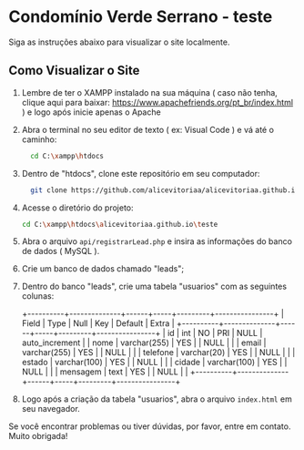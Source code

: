 # Condomínio Verde Serrano - teste

Siga as instruções abaixo para visualizar o site localmente.

## Como Visualizar o Site

1. Lembre de ter o XAMPP instalado na sua máquina ( caso não tenha, clique aqui para baixar: https://www.apachefriends.org/pt_br/index.html ) e logo após inicie apenas o Apache

2. Abra o terminal no seu editor de texto ( ex: Visual Code ) e vá até o caminho:
   
    ```bash
      cd C:\xampp\htdocs
    ```

1. Dentro de "htdocs", clone este repositório em seu computador:

    ```bash
      git clone https://github.com/alicevitoriaa/alicevitoriaa.github.io.git
    ```

4. Acesse o diretório do projeto:

    ```bash    
    cd C:\xampp\htdocs\alicevitoriaa.github.io\teste
    ```

5. Abra o arquivo `api/registrarLead.php` e insira as informações do banco de dados ( MySQL ).

6. Crie um banco de dados chamado "leads";

7. Dentro do banco "leads", crie uma tabela "usuarios" com as seguintes colunas:

      +----------+--------------+------+-----+---------+----------------+
    | Field    | Type         | Null | Key | Default | Extra          |
    +----------+--------------+------+-----+---------+----------------+
    | id       | int          | NO   | PRI | NULL    | auto_increment |
    | nome     | varchar(255) | YES  |     | NULL    |                |
    | email    | varchar(255) | YES  |     | NULL    |                |
    | telefone | varchar(20)  | YES  |     | NULL    |                |
    | estado   | varchar(100) | YES  |     | NULL    |                |
    | cidade   | varchar(100) | YES  |     | NULL    |                |
    | mensagem | text         | YES  |     | NULL    |                |
    +----------+--------------+------+-----+---------+----------------+


8. Logo após a criação da tabela "usuarios", abra o arquivo `index.html` em seu navegador.

Se você encontrar problemas ou tiver dúvidas, por favor, entre em contato. Muito obrigada!
